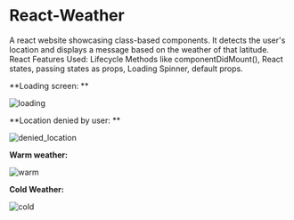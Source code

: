 # React-Weather

A react website showcasing class-based components. It detects the user's location and displays a message based on the weather of that latitude. React Features Used: Lifecycle Methods like componentDidMount(), React states, passing states as props, Loading Spinner, default props.

**Loading screen: **

![loading](https://user-images.githubusercontent.com/28397980/122679056-f8c18180-d206-11eb-92e8-329eca03a1d2.PNG)



**Location denied by user: **

![denied_location](https://user-images.githubusercontent.com/28397980/122679059-fc550880-d206-11eb-92c5-d72a216b27ce.PNG)



**Warm weather:**

![warm](https://user-images.githubusercontent.com/28397980/122679065-024ae980-d207-11eb-8cc5-c9e73a5b92eb.PNG)



**Cold Weather:**

![cold](https://user-images.githubusercontent.com/28397980/122679067-0414ad00-d207-11eb-82c5-3c5f625642f4.PNG)
